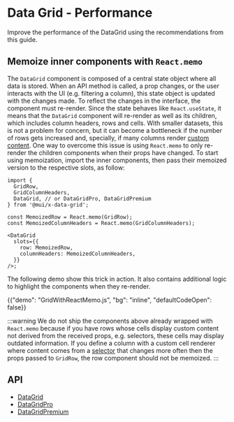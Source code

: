 # Data Grid - Performance

<p class="description">Improve the performance of the DataGrid using the recommendations from this guide.</p>

## Memoize inner components with `React.memo`

The `DataGrid` component is composed of a central state object where all data is stored.
When an API method is called, a prop changes, or the user interacts with the UI (e.g. filtering a column), this state object is updated with the changes made.
To reflect the changes in the interface, the component must re-render.
Since the state behaves like `React.useState`, it means that the `DataGrid` component will re-render as well as its children, which includes column headers, rows and cells.
With smaller datasets, this is not a problem for concern, but it can become a bottleneck if the number of rows gets increased and, specially, if many columns render [custom content](/x/react-data-grid/column-definition/#rendering-cells).
One way to overcome this issue is using `React.memo` to only re-render the children components when their props have changed.
To start using memoization, import the inner components, then pass their memoized version to the respective slots, as follow:

```tsx
import {
  GridRow,
  GridColumnHeaders,
  DataGrid, // or DataGridPro, DataGridPremium
} from '@mui/x-data-grid';

const MemoizedRow = React.memo(GridRow);
const MemoizedColumnHeaders = React.memo(GridColumnHeaders);

<DataGrid
  slots={{
    row: MemoizedRow,
    columnHeaders: MemoizedColumnHeaders,
  }}
/>;
```

The following demo show this trick in action.
It also contains additional logic to highlight the components when they re-render.

{{"demo": "GridWithReactMemo.js", "bg": "inline", "defaultCodeOpen": false}}

:::warning
We do not ship the components above already wrapped with `React.memo` because if you have rows whose cells display custom content not derived from the received props, e.g. selectors, these cells may display outdated information.
If you define a column with a custom cell renderer where content comes from a [selector](/x/react-data-grid/state/#catalog-of-selectors) that changes more often then the props passed to `GridRow`, the row component should not be memoized.
:::

## API

- [DataGrid](/x/api/data-grid/data-grid/)
- [DataGridPro](/x/api/data-grid/data-grid-pro/)
- [DataGridPremium](/x/api/data-grid/data-grid-premium/)
